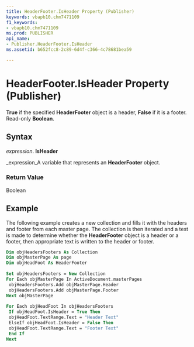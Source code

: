 ```yaml
---
title: HeaderFooter.IsHeader Property (Publisher)
keywords: vbapb10.chm7471109
f1_keywords:
- vbapb10.chm7471109
ms.prod: PUBLISHER
api_name:
- Publisher.HeaderFooter.IsHeader
ms.assetid: b652fcc8-2c89-6d4f-c366-4c78681bea59

---
```



# HeaderFooter.IsHeader Property (Publisher)

 **True** if the specified **HeaderFooter** object is a header, **False** if it is a footer. Read-only **Boolean**.


## Syntax

 _expression_. **IsHeader**

 _expression_A variable that represents an  **HeaderFooter** object.


### Return Value

Boolean


## Example

The following example creates a new collection and fills it with the headers and footer from each master page. The collection is then iterated and a test is made to determine whether the  **HeaderFooter** object is a header or a footer, then appropriate text is written to the header or footer.


```vb
Dim objHeadersFooters As Collection 
Dim objMasterPage As page 
Dim objHeadFoot As HeaderFooter 
 
Set objHeadersFooters = New Collection 
For Each objMasterPage In ActiveDocument.masterPages 
 objHeadersFooters.Add objMasterPage.Header 
 objHeadersFooters.Add objMasterPage.Footer 
Next objMasterPage 
 
For Each objHeadFoot In objHeadersFooters 
 If objHeadFoot.IsHeader = True Then 
 objHeadFoot.TextRange.Text = "Header Text" 
 ElseIf objHeadFoot.IsHeader = False Then 
 objHeadFoot.TextRange.Text = "Footer Text" 
 End If 
Next 

```


